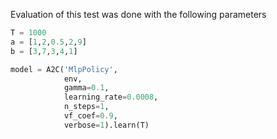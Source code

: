 Evaluation of this test was done with the following parameters
```python
T = 1000
a = [1,2,0.5,2,9]
b = [3,7,3,4,1]

model = A2C('MlpPolicy',
            env,
            gamma=0.1,
            learning_rate=0.0008,
            n_steps=1,
            vf_coef=0.9,
            verbose=1).learn(T)
```